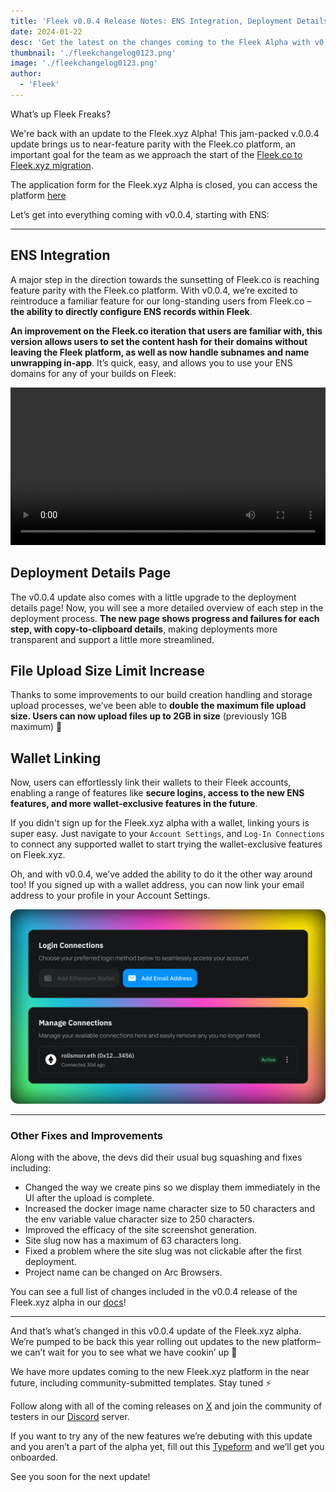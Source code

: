 ```yaml
---
title: 'Fleek v0.0.4 Release Notes: ENS Integration, Deployment Details, File Upload Size Limit Increase, and more'
date: 2024-01-22
desc: 'Get the latest on the changes coming to the Fleek Alpha with v0.0.4, including ENS Integration, Deployment Details, File Upload Size Limit and more!'
thumbnail: './fleekchangelog0123.png'
image: './fleekchangelog0123.png'
author:
  - 'Fleek'
---
```


What’s up Fleek Freaks?

We're back with an update to the Fleek.xyz Alpha! This jam-packed v.0.0.4 update brings us to near-feature parity with the Fleek.co platform, an important goal for the team as we approach the start of the [Fleek.co to Fleek.xyz migration](/blog/announcements/fleek-co-to-fleek-xyz-migration-details/).

The application form for the Fleek.xyz Alpha is closed, you can access the platform [here](https://app.fleek.xyz)

Let’s get into everything coming with v0.0.4, starting with ENS:

---

## ENS Integration

A major step in the direction towards the sunsetting of Fleek.co is reaching feature parity with the Fleek.co platform. With v0.0.4, we’re excited to reintroduce a familiar feature for our long-standing users from Fleek.co – **the ability to directly configure ENS records within Fleek**.

**An improvement on the Fleek.co iteration that users are familiar with, this version allows users to set the content hash for their domains without leaving the Fleek platform, as well as now handle subnames and name unwrapping in-app**. It’s quick, easy, and allows you to use your ENS domains for any of your builds on Fleek:

<video width="100%" height="auto" autoplay loop controls>
 <source src="./ens_automatic_setup.mp4" type="video/mp4">
 Your browser does not support the video tag.
</video>

## Deployment Details Page

The v0.0.4 update also comes with a little upgrade to the deployment details page! Now, you will see a more detailed overview of each step in the deployment process. **The new page shows progress and failures for each step, with copy-to-clipboard details**, making deployments more transparent and support a little more streamlined.

## File Upload Size Limit Increase

Thanks to some improvements to our build creation handling and storage upload processes, we’ve been able to **double the maximum file upload size. Users can now upload files up to 2GB in size** (previously 1GB maximum) 🤙

## Wallet Linking

Now, users can effortlessly link their wallets to their Fleek accounts, enabling a range of features like **secure logins, access to the new ENS features, and more wallet-exclusive features in the future**.

If you didn't sign up for the Fleek.xyz alpha with a wallet, linking yours is super easy. Just navigate to your `Account Settings`, and `Log-In Connections` to connect any supported wallet to start trying the wallet-exclusive features on Fleek.xyz.

Oh, and with v0.0.4, we’ve added the ability to do it the other way around too! If you signed up with a wallet address, you can now link your email address to your profile in your Account Settings.

![Log-In Connection](./Log-in-connections.png)

---

### Other Fixes and Improvements

Along with the above, the devs did their usual bug squashing and fixes including:

- Changed the way we create pins so we display them immediately in the UI after the upload is complete.
- Increased the docker image name character size to 50 characters and the env variable value character size to 250 characters.
- Improved the efficacy of the site screenshot generation.
- Site slug now has a maximum of 63 characters long.
- Fixed a problem where the site slug was not clickable after the first deployment.
- Project name can be changed on Arc Browsers.

You can see a full list of changes included in the v0.0.4 release of the Fleek.xyz alpha in our [docs](/docs/)!

---

And that’s what’s changed in this v0.0.4 update of the Fleek.xyz alpha. We’re pumped to be back this year rolling out updates to the new platform– we can’t wait for you to see what we have cookin’ up 🤙

We have more updates coming to the new Fleek.xyz platform in the near future, including community-submitted templates. Stay tuned ⚡

Follow along with all of the coming releases on [X](https://twitter.com/fleek) and join the community of testers in our [Discord](https://discord.gg/fleek) server.

If you want to try any of the new features we’re debuting with this update and you aren’t a part of the alpha yet, fill out this [Typeform](https://fleekxyz.typeform.com/alpha-access) and we’ll get you onboarded.

See you soon for the next update!
